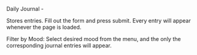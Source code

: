 Daily Journal -

Stores entries. Fill out the form and press submit. Every entry will appear whenever the page is loaded.

Filter by Mood: Select desired mood from the menu, and the only the corresponding journal entries will appear.